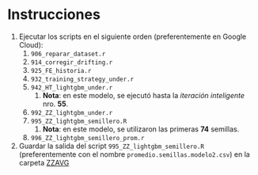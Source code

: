 # Instrucciones

1. Ejecutar los scripts en el siguiente orden (preferentemente en Google Cloud):
    1. `906_reparar_dataset.r`
    1. `914_corregir_drifting.r`
    1. `925_FE_historia.r`
    1. `932_training_strategy_under.r`
    1. `942_HT_lightgbm_under.r`
        1. **Nota**: en este modelo, se ejecutó hasta la *iteración inteligente* nro. **55**.
    1. `992_ZZ_lightgbm_under.r`
    1. `995_ZZ_lightgbm_semillero.R`
        1. **Nota**: en este modelo, se utilizaron las primeras **74** semillas.
    1. `996_ZZ_lightgbm_semillero_prom.r`
1. Guardar la salida del script `995_ZZ_lightgbm_semillero.R` (preferentemente con el nombre `promedio.semillas.modelo2.csv`) en la carpeta [ZZAVG](../ZZAVG)
